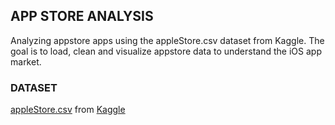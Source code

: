 ## APP STORE ANALYSIS
Analyzing appstore apps using the appleStore.csv dataset from Kaggle. The goal is to load, clean and visualize appstore data to understand the iOS app market.

### DATASET
[appleStore.csv](https://www.kaggle.com/ramamet4/app-store-apple-data-set-10k-apps/download) from [Kaggle](https://www.kaggle.com/)

